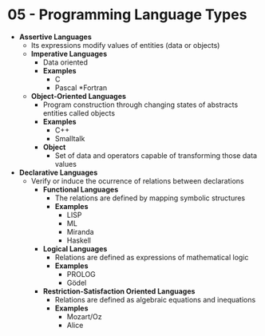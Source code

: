 # 05 - Programming Language Types

* **Assertive Languages**
    * Its expressions modify values of entities (data or objects)
    * **Imperative Languages**
        * Data oriented
        * **Examples**
            * C
            * Pascal
            *Fortran
    * **Object-Oriented Languages**
        * Program construction through changing states of abstracts entities called objects
        * **Examples**
            * C++
            * Smalltalk
        * **Object**
            * Set of data and operators capable of transforming those data values
* **Declarative Languages**
    * Verify or induce the ocurrence of relations between declarations
        * **Functional Languages**
            * The relations are defined by mapping symbolic structures
            * **Examples**
                * LISP
                * ML
                * Miranda
                * Haskell
        * **Logical Languages**
            * Relations are defined as expressions of mathematical logic
            * **Examples**
                * PROLOG
                * Gödel
        * **Restriction-Satisfaction Oriented Languages**
            * Relations are defined as algebraic equations and inequations
            * **Examples**
                * Mozart/Oz
                * Alice